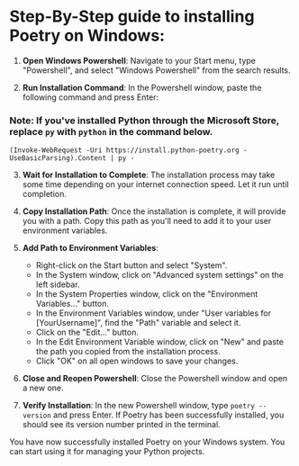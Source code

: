  # Step-By-Step guide to installing Poetry on Windows:

1. **Open Windows Powershell**: Navigate to your Start menu, type "Powershell", and select "Windows Powershell" from the search results.

2. **Run Installation Command**: In the Powershell window, paste the following command and press Enter:
   
### Note: If you've installed Python through the Microsoft Store, replace `py` with `python` in the command below.

   ```
   (Invoke-WebRequest -Uri https://install.python-poetry.org -UseBasicParsing).Content | py -
   ```

  

3. **Wait for Installation to Complete**: The installation process may take some time depending on your internet connection speed. Let it run until completion.

4. **Copy Installation Path**: Once the installation is complete, it will provide you with a path. Copy this path as you'll need to add it to your user environment variables.

5. **Add Path to Environment Variables**:
   - Right-click on the Start button and select "System".
   - In the System window, click on "Advanced system settings" on the left sidebar.
   - In the System Properties window, click on the "Environment Variables..." button.
   - In the Environment Variables window, under "User variables for [YourUsername]", find the "Path" variable and select it.
   - Click on the "Edit..." button.
   - In the Edit Environment Variable window, click on "New" and paste the path you copied from the installation process.
   - Click "OK" on all open windows to save your changes.

6. **Close and Reopen Powershell**: Close the Powershell window and open a new one.

7. **Verify Installation**: In the new Powershell window, type `poetry --version` and press Enter. If Poetry has been successfully installed, you should see its version number printed in the terminal.

You have now successfully installed Poetry on your Windows system. You can start using it for managing your Python projects.
